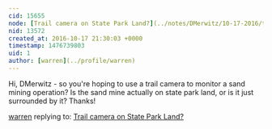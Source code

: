 ```yaml
---
cid: 15655
node: [Trail camera on State Park Land?](../notes/DMerwitz/10-17-2016/trail-camera-on-state-park-land)
nid: 13572
created_at: 2016-10-17 21:30:03 +0000
timestamp: 1476739803
uid: 1
author: [warren](../profile/warren)
---
```


Hi, DMerwitz - so you're hoping to use a trail camera to monitor a sand mining operation? Is the sand mine actually on state park land, or is it just surrounded by it? Thanks!

[warren](../profile/warren) replying to: [Trail camera on State Park Land?](../notes/DMerwitz/10-17-2016/trail-camera-on-state-park-land)

